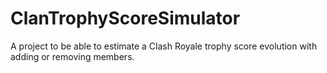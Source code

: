 # ClanTrophyScoreSimulator
A project to be able to estimate a Clash Royale trophy score evolution with adding or removing members. 
